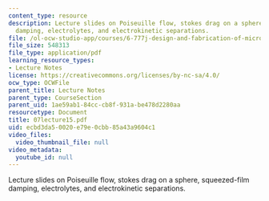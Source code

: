 ```yaml
---
content_type: resource
description: Lecture slides on Poiseuille flow, stokes drag on a sphere, squeezed-film
  damping, electrolytes, and electrokinetic separations.
file: /ol-ocw-studio-app/courses/6-777j-design-and-fabrication-of-microelectromechanical-devices-spring-2007/ecbd3da50020e79e0cbb85a43a9604c1_07lecture15.pdf
file_size: 548313
file_type: application/pdf
learning_resource_types:
- Lecture Notes
license: https://creativecommons.org/licenses/by-nc-sa/4.0/
ocw_type: OCWFile
parent_title: Lecture Notes
parent_type: CourseSection
parent_uid: 1ae59ab1-84cc-cb8f-931a-be478d2280aa
resourcetype: Document
title: 07lecture15.pdf
uid: ecbd3da5-0020-e79e-0cbb-85a43a9604c1
video_files:
  video_thumbnail_file: null
video_metadata:
  youtube_id: null
---
```

Lecture slides on Poiseuille flow, stokes drag on a sphere, squeezed-film damping, electrolytes, and electrokinetic separations.